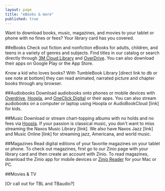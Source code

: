 ```yaml
---
layout: page
title: "eBooks & more"
published: true
---
```


Want to download books, music, magazines, and movies to your tablet or phone with no fines or fees? Your library card has you covered.

##eBooks
Check out fiction and nonfiction eBooks for adults, children, and teens in a variety of genres and subjects. Find titles in our catalog or search directly through [3M Cloud Library](http://ebook.3m.com/library/SkokiePublicLibrary/) and [OverDrive](http://overdrive.skokielibrary.info/). You can also download their apps on Google Play or the App Store. 

Know a kid who loves books? With TumbleBook Library [direct link to db or see note at bottom] they can read animated, narrated picture and chapter books through any browser.

##Audiobooks
Download audiobooks onto phones or mobile devices with [Overdrive](http://overdrive.skokielibrary.inf/), [Hoopla](http://hoopla.skokielibrary.info), and [OneClick Digital](http://skokieil.oneclickdigital.com/) or their apps. You can also stream audiobooks on a computer or laptop using Hoopla or AudioBookCloud [link] for kids.

##Music
Download or stream chart-topping albums with no holds and no fees via [Hoopla](http://hoopla.skokielibrary.info). If your passion is classical music, you don't want to miss streaming the Naxos Music Library [link]. We also have Naxos Jazz [link] and Music Online [link] for streaming jazz, Americana, and world music.

##Magazines
Read digital editions of your favorite magazines on your tablet or phone. To check out magazines, first go to our Zinio page with your library card and then create an account with Zinio. To read magazines, download the Zinio app for mobile devices or [Zinio Reader](http://www.zinio.com/www/apps/desktop.jsp) for your Mac or PC.

##Movies & TV

[Or call out for TBL and TBaudio?]